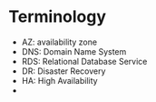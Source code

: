 # Terminology
* AZ: availability zone
* DNS: Domain Name System
* RDS: Relational Database Service
* DR: Disaster Recovery
* HA: High Availability
* 
